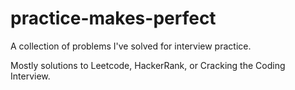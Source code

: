 # practice-makes-perfect
A collection of problems I've solved for interview practice.

Mostly solutions to Leetcode, HackerRank, or Cracking the Coding Interview.
